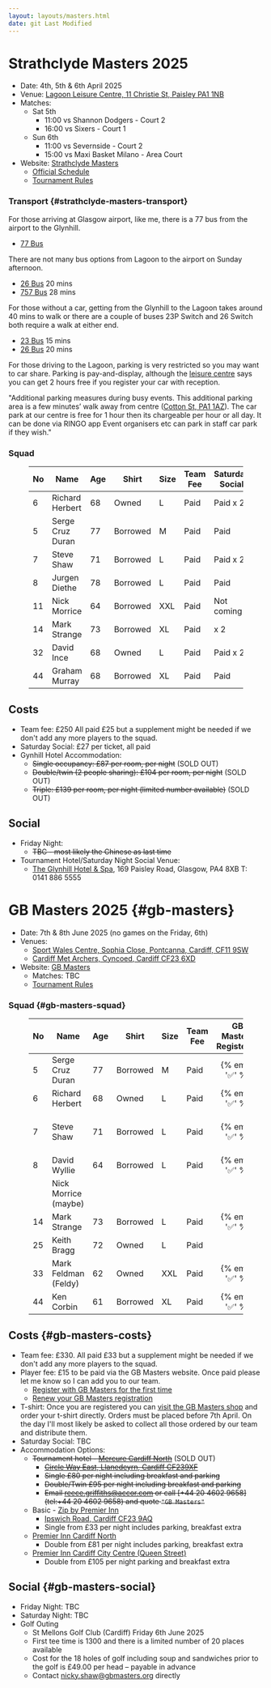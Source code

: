 ```yaml
---
layout: layouts/masters.html
date: git Last Modified
---
```

# Strathclyde Masters 2025

* Date: 4th, 5th & 6th April 2025
* Venue: [Lagoon Leisure Centre, 11 Christie St, Paisley PA1 1NB](https://maps.app.goo.gl/fEurPCja5Ng6CEDH9)
* Matches:
  * Sat 5th
    * 11:00 vs Shannon Dodgers - Court 2
    * 16:00 vs Sixers - Court 1
  * Sun 6th
    * 11:00 vs Severnside - Court 2
    * 15:00 vs Maxi Basket Milano - Area Court
* Website: [Strathclyde Masters](https://www.strathclydemasters.com)
  * [Official Schedule](/masters/Masters%20Fixtures%202025%20V2.pdf)
  * [Tournament Rules](/masters/Tournament%20Rules%202025.pdf)

### Transport {#strathclyde-masters-transport}

For those arriving at Glasgow airport, like me, there is a 77 bus from the airport to the Glynhill.

* [77 Bus](https://www.firstbus.co.uk/greater-glasgow/plan-journey/timetables?search=77)

There are not many bus options from Lagoon to the airport on Sunday afternoon.

* [26 Bus](https://www.mcgillsbuses.co.uk/services/McG/26) 20 mins
* [757 Bus](https://www.mcgillsbuses.co.uk/services/McG/757) 28 mins

For those without a car, getting from the Glynhill to the Lagoon takes around 40 mins to walk or there are a couple of buses 23P Switch and 26 Switch both require a walk at either end.

* [23 Bus](https://www.mcgillsbuses.co.uk/services/McG/23) 15 mins
* [26 Bus](https://www.mcgillsbuses.co.uk/services/McG/26) 20 mins

For those driving to the Lagoon, parking is very restricted so you may want to car share. Parking is pay-and-display, although the [leisure centre](https://www.oneren.org/venues/leisure-venues/lagoon-leisure-centre/) says you can get 2 hours free if you register your car with reception.

"Additional parking measures during busy events.
This additional parking area is a few minutes’ walk away from centre ([Cotton St, PA1 1AZ](/masters/Renfrewshire%20House%20Parking.pdf)).
The car park at our centre is free for 1 hour then its chargeable per hour or all day.
It can be done via RINGO app
Event organisers etc can park in staff car park if they wish."

### Squad

<figure>

| No  | Name | Age | Shirt | Size | Team<br>Fee | Saturday<br>Social |
| --- | --- | --- | --- | --- | --- | --- |
| 6   | Richard Herbert | 68  | Owned | L   | Paid | Paid x 2 |
| 5   | Serge Cruz Duran | 77  | Borrowed | M   | Paid | Paid |
| 7   | Steve Shaw | 71  | Borrowed | L   | Paid | Paid x 2 |
| 8   | Jurgen Diethe | 78  | Borrowed | L   | Paid | Paid |
| 11  | Nick Morrice | 64  | Borrowed | XXL | Paid | Not coming |
| 14  | Mark Strange | 73  | Borrowed | XL  | Paid |  x 2  | Paid |
| 32  | David Ince | 68  | Owned | L   | Paid | Paid x 2 |
| 44  | Graham Murray | 68  | Borrowed | XL  | Paid | Paid |

</figure>

## Costs

* Team fee: £250 All paid £25 but a supplement might be needed if we don't add any more players to the squad.
* Saturday Social: £27 per ticket, all paid
* Gynhill Hotel Accommodation:
  * ~~Single occupancy: £87 per room, per night~~ (SOLD OUT)
  * ~~Double/twin (2 people sharing): £104 per room, per night~~ (SOLD OUT)
  * ~~Triple: £139 per room, per night (limited number available)~~ (SOLD OUT)

## Social

* Friday Night:
  * ~~TBC - most likely the Chinese as last time~~
* Tournament Hotel/Saturday Night Social Venue:
  * [The Glynhill Hotel & Spa](https://www.glynhill.com), 169 Paisley Road, Glasgow, PA4 8XB T: 0141 886 5555

# GB Masters 2025 {#gb-masters}

* Date: 7th & 8th June 2025 (no games on the Friday, 6th)
* Venues:
  * [Sport Wales Centre, Sophia Close, Pontcanna, Cardiff, CF11 9SW](https://maps.app.goo.gl/ja3EGsePM4VYdg9e7)
  * [Cardiff Met Archers, Cyncoed, Cardiff CF23 6XD](https://maps.app.goo.gl/dP53Q1e6tPU2iMkz9)
* Website: [GB Masters](https://gbmasters.org)
  * Matches: TBC
  * [Tournament Rules](/masters/GB%20Masters%20Rules%202023.pdf)

### Squad {#gb-masters-squad}

<figure>

| No  | Name | Age | Shirt | Size | Team<br>Fee | GB Masters<br>Registered | T-shirt<br>Ordered
| --- | --- | --- | --- | --- | --- | :---: | - |
| 5   | Serge Cruz Duran | 77  | Borrowed | M   | Paid | {% emoji '✅' %} |
| 6   | Richard Herbert | 68  | Owned | L   | Paid | {% emoji '✅' %} | 1 x XL rnd |
| 7   | Steve Shaw | 71  | Borrowed | L   | Paid | {% emoji '✅' %} | 1 x L rnd<br>1 x S v-nk
| 8   | David Wyllie | 64  | Borrowed | L   | Paid | {% emoji '✅' %} | 1 x L rnd
|     | Nick Morrice (maybe) |     |     |     |     |     |
| 14  | Mark Strange | 73  | Borrowed | L   | Paid | {% emoji '✅' %} | 1 x XL rnd
| 25  | Keith Bragg | 72  | Owned | L   | Paid |     |
| 33  | Mark Feldman (Feldy) | 62  | Owned | XXL | Paid | {% emoji '✅' %} | 1 x XL rnd
| 44  | Ken Corbin | 61  | Borrowed | XL  | Paid | {% emoji '✅' %} | 1 x XL rnd

</figure>

## Costs {#gb-masters-costs}

* Team fee: £330. All paid £33 but a supplement might be needed if we don't add any more players to the squad.
* Player fee: £15 to be paid via the GB Masters website. Once paid please let me know so I can add you to our team.
  * [Register with GB Masters for the first time](https://gbmasters.org/register)
  * [Renew your GB Masters registration](https://gbmasters.org/login)
* T-shirt: Once you are registered you can [visit the GB Masters shop](https://gbmasters.org/shop) and order your t-shirt directly. Orders must be placed before 7th April. On the day I'll most likely be asked to collect all those ordered by our team and distribute them.
* Saturday Social: TBC
* Accommodation Options:
  * ~~Tournament hotel - [Mercure Cardiff North](https://all.accor.com/hotel/B539/index.en.shtml)~~ (SOLD OUT)
    * ~~[Circle Way East, Llanedeyrn, Cardiff CF239XF](https://maps.app.goo.gl/bxEHkzqvVAj162C67)~~
    * ~~Single £80 per night including breakfast and parking~~
    * ~~Double/Twin £95 per night including breakfast and parking~~
    * ~~Email [reece.griffiths@accor.com](mailto:reece.griffiths@accor.com) or call \[+44 20 4602 9658\](tel:+44 20 4602 9658) and quote `"GB Masters"`~~
  * Basic - [Zip by Premier Inn](https://www.premierinn.com/gb/en/hotels/wales/glamorgan/cardiff/zip-cardiff.html)
    * [Ipswich Road, Cardiff CF23 9AQ](https://maps.app.goo.gl/uaECMjsB8k6Btuq59)
    * Single from £33 per night includes parking, breakfast extra
  * [Premier Inn Cardiff North](https://www.premierinn.com/gb/en/hotels/wales/glamorgan/cardiff/cardiff-north.html)
    * Double from £81 per night includes parking, breakfast extra
  * [Premier Inn Cardiff City Centre (Queen Street)](https://www.premierinn.com/gb/en/hotels/wales/glamorgan/cardiff/cardiff-city-centre-queen-street.html)
    * Double from £105 per night parking and breakfast extra

## Social {#gb-masters-social}

* Friday Night: TBC
* Saturday Night: TBC
* Golf Outing
  * St Mellons Golf Club (Cardiff) Friday 6th June 2025
  * First tee time is 1300 and there is a limited number of 20 places available
  * Cost for the 18 holes of golf including soup and sandwiches prior to the golf is £49.00 per head – payable in advance
  * Contact <nicky.shaw@gbmasters.org> directly
